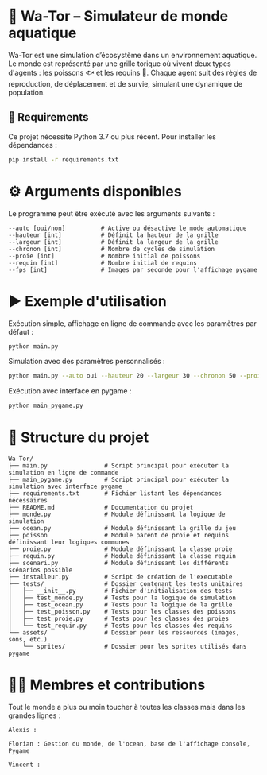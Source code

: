 # 🌊 Wa-Tor – Simulateur de monde aquatique

Wa-Tor est une simulation d’écosystème dans un environnement aquatique. Le monde est représenté par une grille torique où vivent deux types d'agents : les poissons 🐟 et les requins 🦈. Chaque agent suit des règles de reproduction, de déplacement et de survie, simulant une dynamique de population.

## 🔧 Requirements

Ce projet nécessite Python 3.7 ou plus récent. Pour installer les dépendances :

```bash
pip install -r requirements.txt
``` 

# ⚙️ Arguments disponibles
Le programme peut être exécuté avec les arguments suivants :
```plaintext
--auto [oui/non]          # Active ou désactive le mode automatique
--hauteur [int]           # Définit la hauteur de la grille
--largeur [int]           # Définit la largeur de la grille
--chronon [int]           # Nombre de cycles de simulation
--proie [int]             # Nombre initial de poissons
--requin [int]            # Nombre initial de requins
--fps [int]               # Images par seconde pour l'affichage pygame
```

# ▶️ Exemple d'utilisation
Exécution simple, affichage en ligne de commande avec les paramètres par défaut :
```bash
python main.py 
``` 
Simulation avec des paramètres personnalisés :
```bash
python main.py --auto oui --hauteur 20 --largeur 30 --chronon 50 --proie 40 --requin 10
```

Exécution avec interface en pygame :
```bash
python main_pygame.py 
``` 

# 📁 Structure du projet
```plaintext
Wa-Tor/
├── main.py                # Script principal pour exécuter la simulation en ligne de commande
├── main_pygame.py         # Script principal pour exécuter la simulation avec interface pygame
├── requirements.txt       # Fichier listant les dépendances nécessaires
├── README.md              # Documentation du projet
├── monde.py               # Module définissant la logique de simulation
├── ocean.py               # Module définissant la grille du jeu
├── poisson                # Module parent de proie et requins définissant leur logiques communes
├── proie.py               # Module définissant la classe proie
├── requin.py              # Module définissant la classe requin
├── scenari.py             # Module définissant les différents scénarios possible
├── installeur.py          # Script de création de l'executable
├── tests/                 # Dossier contenant les tests unitaires
│   ├── __init__.py        # Fichier d'initialisation des tests
│   ├── test_monde.py      # Tests pour la logique de simulation
│   ├── test_ocean.py      # Tests pour la logique de la grille
│   ├── test_poisson.py    # Tests pour les classes des poissons
│   ├── test_proie.py      # Tests pour les classes des proies
│   └── test_requin.py     # Tests pour les classes des requins
└── assets/                # Dossier pour les ressources (images, sons, etc.)
    └── sprites/           # Dossier pour les sprites utilisés dans pygame
```

# 🤝👥 Membres et contributions


Tout le monde a plus ou moin toucher à toutes les classes mais dans les grandes lignes :

    Alexis : 

    Florian : Gestion du monde, de l'ocean, base de l'affichage console, Pygame
    
    Vincent : 

